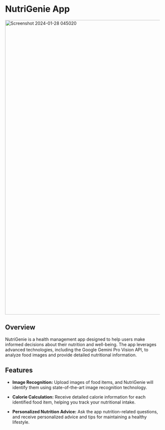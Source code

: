 # NutriGenie App
<img width="960" alt="Screenshot 2024-01-28 045020" src="https://github.com/ansarifaisal12/HealthTrackr/assets/115267921/45de3232-69b7-4e03-b0ee-dc5fa0f97ab3">


## Overview

NutriGenie is a health management app designed to help users make informed decisions about their nutrition and well-being. The app leverages advanced technologies, including the Google Gemini Pro Vision API, to analyze food images and provide detailed nutritional information.

## Features

- **Image Recognition:** Upload images of food items, and NutriGenie will identify them using state-of-the-art image recognition technology.

- **Calorie Calculation:** Receive detailed calorie information for each identified food item, helping you track your nutritional intake.

- **Personalized Nutrition Advice:** Ask the app nutrition-related questions, and receive personalized advice and tips for maintaining a healthy lifestyle.

